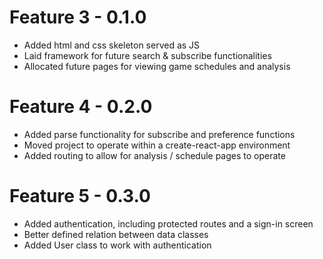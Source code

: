 # Feature 3 - 0.1.0
* Added html and css skeleton served as JS
* Laid framework for future search & subscribe functionalities
* Allocated future pages for viewing game schedules and analysis

# Feature 4 - 0.2.0
* Added parse functionality for subscribe and preference functions
* Moved project to operate within a create-react-app environment
* Added routing to allow for analysis / schedule pages to operate

# Feature 5 - 0.3.0
* Added authentication, including protected routes and a sign-in screen
* Better defined relation between data classes
* Added User class to work with authentication